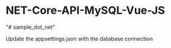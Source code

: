 # NET-Core-API-MySQL-Vue-JS
 
"# sample_dot_net" 

Update the appsettings.json with the database connection
